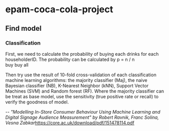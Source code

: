 # epam-coca-cola-project
## Find model
### Classification

First, we need to calculate the probability of buying each drinks for each householderID. The probability can be calculated by 
p     =  n    / n   
 buy      buy    all

Then try use the result of 10-fold cross-validation of each classification machine learning algorithms: the majority classifier (Maj), the naive Bayesian classifier
(NB), K-Nearest Neighbor (kNN), Support Vector Machines (SVM) and Random forest (RF). Where the majority classifier can be treat as base model, use the sensitivity (true positive rate or recall) to verify the goodness of model.


-- <cite>"Modelling In-Store Consumer Behaviour Using
Machine Learning and Digital Signage Audience
Measurement" by Robert Ravnik, Franc Solina, Vesna Zabkar</cite><https://core.ac.uk/download/pdf/151478114.pdf>